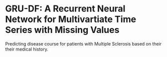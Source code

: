 # GRU-DF: A Recurrent Neural Network for Multivartiate Time Series with Missing Values
Predicting disease course for patients with Multiple Sclerosis based on their their medical history.
